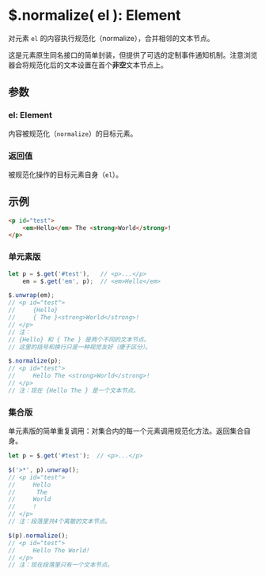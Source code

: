 # $.normalize( el ): Element

对元素 `el` 的内容执行规范化（normalize），合并相邻的文本节点。

这是元素原生同名接口的简单封装，但提供了可选的定制事件通知机制。注意浏览器会将规范化后的文本设置在首个**非空**文本节点上。


## 参数

### el: Element

内容被规范化（`normalize`）的目标元素。


### 返回值

被规范化操作的目标元素自身（`el`）。


## 示例

```html
<p id="test">
    <em>Hello</em> The <strong>World</strong>!
</p>
```


### 单元素版

```js
let p = $.get('#test'),   // <p>...</p>
    em = $.get('em', p);  // <em>Hello</em>

$.unwrap(em);
// <p id="test">
//     {Hello}
//     { The }<strong>World</strong>!
// </p>
// 注：
// {Hello} 和 { The } 是两个不同的文本节点。
// 这里的括号和换行只是一种视觉友好（便于区分）。

$.normalize(p);
// <p id="test">
//     Hello The <strong>World</strong>!
// </p>
// 注：现在 {Hello The } 是一个文本节点。
```


### 集合版

单元素版的简单重复调用：对集合内的每一个元素调用规范化方法。返回集合自身。


```js
let p = $.get('#test');  // <p>...</p>

$('>*', p).unwrap();
// <p id="test">
//     Hello
//      The
//     World
//     !
// </p>
// 注：段落里共4个离散的文本节点。

$(p).normalize();
// <p id="test">
//     Hello The World!
// </p>
// 注：现在段落里只有一个文本节点。
```
